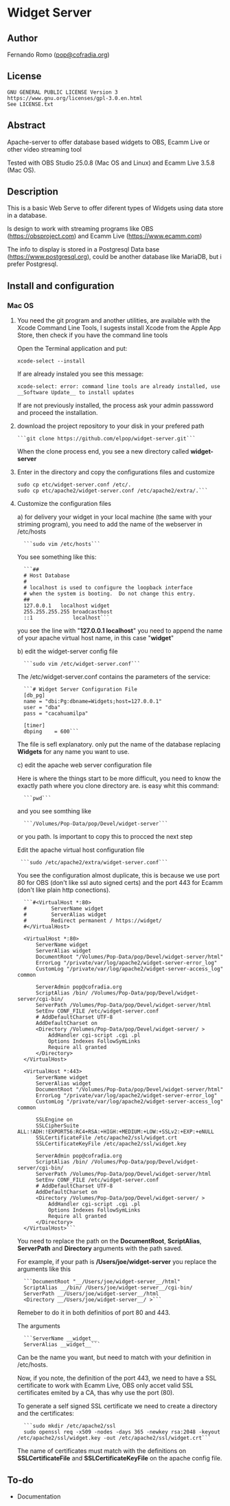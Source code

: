 # Widget Server

## Author

   Fernando Romo (pop@cofradia.org)

## License
     
    GNU GENERAL PUBLIC LICENSE Version 3
    https://www.gnu.org/licenses/gpl-3.0.en.html
    See LICENSE.txt
    
## Abstract

   Apache-server to offer database based widgets to OBS, Ecamm Live or other video streaming tool
   
   Tested with OBS Studio 25.0.8 (Mac OS and Linux) and Ecamm Live 3.5.8 (Mac OS).

## Description

   This is a basic Web Serve to offer diferent types of Widgets using data store in a database.
   
   Is design to work with streaming programs like OBS (https://obsproject.com) and Ecamm Live (https://www.ecamm.com)
   
   The info to display is stored in a Postgresql Data base (https://www.postgresql.org), could be another
   database like MariaDB, but i prefer Postgresql.
   
## Install and configuration
   
### Mac OS
   
   1) You need the git program and another utilities, are available with the
      Xcode Command Line Tools, I sugests install Xcode from the Apple App Store,
      then check if you have the command line tools
         
      Open the Terminal application and put:
         
         ```xcode-select --install```
            
      If are already instaled you see this message:
         
         ```xcode-select: error: command line tools are already installed, use __Software Update__ to install updates```
            
      If are not previously installed, the process ask your admin passsword and proceed the installation.
   
   2) download the project repository to your disk in your prefered path
      
          ```git clone https://github.com/elpop/widget-server.git```
         
      When the clone process end, you see a new directory called __widget-server__
         
   3) Enter in the directory and copy the configurations files and customize
      

         ```cd widget-server
         sudo cp etc/widget-server.conf /etc/.
         sudo cp etc/apache2/widget-server.conf /etc/apache2/extra/.```
         
   4) Customize the configuration files
   
      a) for delivery your widget in your local machine (the same with your striming program),
         you need to add the name of the webserver in /etc/hosts
         
            ```sudo vim /etc/hosts```
            
         You see something like this:
         

            ```##
            # Host Database
            #
            # localhost is used to configure the loopback interface
            # when the system is booting.  Do not change this entry.
            ##
            127.0.0.1	localhost widget
            255.255.255.255	broadcasthost
            ::1             localhost```
            
         you see the line with "__127.0.0.1 localhost__" you need to append the name of your apache virtual host name, in this case "__widget__"
      
      b) edit the widget-server config file
         
            ```sudo vim /etc/widget-server.conf```
            
         The /etc/widget-server.conf  contains the parameters of the service:
   
            ```# Widget Server Configuration File
            [db_pg]
            name = "dbi:Pg:dbname=Widgets;host=127.0.0.1"
            user = "dba"
            pass = "cacahuamilpa"
     
            [timer]
            dbping    = 600```

         The file is sefl explanatory. only put the name of the database replacing __Widgets__ for any name you want to use.
         
      c) edit the apache web server configuration file

         Here is where the things start to be more difficult, you need to know the exactly path where you clone directory are. is easy whit this command:
         
            ```pwd```
            
         and you see somthing like
         
            ```/Volumes/Pop-Data/pop/Devel/widget-server```
            
         or you path. Is important to copy this to procced the next step
            
         Edit the apache virtual host configuration file
      
           ```sudo /etc/apache2/extra/widget-server.conf```
               
         You see the configuration almost duplicate, this is because we use port 80 for OBS (don't like ssl auto signed certs) and the port 443 for Ecamm (don't like plain http conections).

            ```#<VirtualHost *:80>
            #        ServerName widget
            #        ServerAlias widget
            #        Redirect permanent / https://widget/
            #</VirtualHost>
            
            <VirtualHost *:80>
                ServerName widget
                ServerAlias widget
                DocumentRoot "/Volumes/Pop-Data/pop/Devel/widget-server/html"
                ErrorLog "/private/var/log/apache2/widget-server-error_log"
                CustomLog "/private/var/log/apache2/widget-server-access_log" common
            
                ServerAdmin pop@cofradia.org
                ScriptAlias /bin/ /Volumes/Pop-Data/pop/Devel/widget-server/cgi-bin/
                ServerPath /Volumes/Pop-Data/pop/Devel/widget-server/html
                SetEnv CONF_FILE /etc/widget-server.conf
                # AddDefaultCharset UTF-8
                AddDefaultCharset on
                <Directory /Volumes/Pop-Data/pop/Devel/widget-server/ >
                    AddHandler cgi-script .cgi .pl
                    Options Indexes FollowSymLinks
                    Require all granted
                </Directory>
            </VirtualHost>
            
            <VirtualHost *:443>
                ServerName widget
                ServerAlias widget
                DocumentRoot "/Volumes/Pop-Data/pop/Devel/widget-server/html"
                ErrorLog "/private/var/log/apache2/widget-server-error_log"
                CustomLog "/private/var/log/apache2/widget-server-access_log" common
            
                SSLEngine on
                SSLCipherSuite ALL:!ADH:!EXPORT56:RC4+RSA:+HIGH:+MEDIUM:+LOW:+SSLv2:+EXP:+eNULL
                SSLCertificateFile /etc/apache2/ssl/widget.crt
                SSLCertificateKeyFile /etc/apache2/ssl/widget.key
            
                ServerAdmin pop@cofradia.org
                ScriptAlias /bin/ /Volumes/Pop-Data/pop/Devel/widget-server/cgi-bin/
                ServerPath /Volumes/Pop-Data/pop/Devel/widget-server/html
                SetEnv CONF_FILE /etc/widget-server.conf
                # AddDefaultCharset UTF-8
                AddDefaultCharset on
                <Directory /Volumes/Pop-Data/pop/Devel/widget-server/ >
                    AddHandler cgi-script .cgi .pl
                    Options Indexes FollowSymLinks
                    Require all granted
                </Directory>
            </VirtualHost>```

         You need to replace the path on the __DocumentRoot__, __ScriptAlias__, __ServerPath__ and __Directory__ arguments with the path saved.
         
         For example, if your path is __/Users/joe/widget-server__ you replace the arguments like this
         
            ```DocumentRoot "__/Users/joe/widget-server__/html"
            ScriptAlias __/bin/ /Users/joe/widget-server__/cgi-bin/
            ServerPath __/Users/joe/widget-server__/html
            <Directory __/Users/joe/widget-server__/ >```
            
         Remeber to do it in both definitios of port 80 and 443.
         
         The arguments
         
            ```ServerName __widget__
            ServerAlias __widget__```

         Can be the name you want, but need to match with your definition in /etc/hosts.
         
         Now, if you note, the definition of the port 443, we need to have a SSL certificate to work with Ecamm Live, OBS only accet valid SSL certificates emited by a CA, thas why use the port (80).
         
         To generate a self signed SSL certificate we need to create a directory and the certificates:
         
            ```sudo mkdir /etc/apache2/ssl
            sudo openssl req -x509 -nodes -days 365 -newkey rsa:2048 -keyout /etc/apache2/ssl/widget.key -out /etc/apache2/ssl/widget.crt```

         The name of certificates must match with the definitions on __SSLCertificateFile__ and __SSLCertificateKeyFile__ on the apache config file.
         
## To-do

   - Documentation

